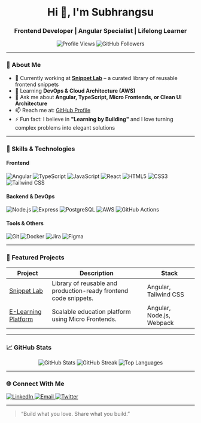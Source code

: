 <h1 align="center">Hi 👋, I'm Subhrangsu</h1>
<h3 align="center">Frontend Developer | Angular Specialist | Lifelong Learner</h3>

<p align="center">
  <img src="https://komarev.com/ghpvc/?username=Subhrangsu90&label=Profile%20views&color=0e75b6&style=flat" alt="Profile Views" />
  <img src="https://img.shields.io/github/followers/Subhrangsu90?label=Followers&style=social" alt="GitHub Followers" />
</p>

---

### 🌟 About Me
- 🚀 Currently working at **[Snippet Lab](https://github.com/Subhrangsu90/snippet-lab)** – a curated library of reusable frontend snippets  
- 🌱 Learning **DevOps & Cloud Architecture (AWS)**  
- 💬 Ask me about **Angular, TypeScript, Micro Frontends, or Clean UI Architecture**  
- 📫 Reach me at: [GitHub Profile](https://github.com/Subhrangsu90)  
- ⚡ Fun fact: I believe in **"Learning by Building"** and I love turning complex problems into elegant solutions  

---

### 🧠 Skills & Technologies
#### Frontend
![Angular](https://img.shields.io/badge/Angular-DD0031?style=for-the-badge&logo=angular&logoColor=white)
![TypeScript](https://img.shields.io/badge/TypeScript-007ACC?style=for-the-badge&logo=typescript&logoColor=white)
![JavaScript](https://img.shields.io/badge/JavaScript-F7DF1E?style=for-the-badge&logo=javascript&logoColor=black)
![React](https://img.shields.io/badge/React-61DAFB?style=for-the-badge&logo=react&logoColor=black)
![HTML5](https://img.shields.io/badge/HTML5-E34F26?style=for-the-badge&logo=html5&logoColor=white)
![CSS3](https://img.shields.io/badge/CSS3-1572B6?style=for-the-badge&logo=css3&logoColor=white)
![Tailwind CSS](https://img.shields.io/badge/Tailwind_CSS-38B2AC?style=for-the-badge&logo=tailwind-css&logoColor=white)

#### Backend & DevOps
![Node.js](https://img.shields.io/badge/Node.js-339933?style=for-the-badge&logo=nodedotjs&logoColor=white)
![Express](https://img.shields.io/badge/Express.js-404D59?style=for-the-badge)
![PostgreSQL](https://img.shields.io/badge/PostgreSQL-316192?style=for-the-badge&logo=postgresql&logoColor=white)
![AWS](https://img.shields.io/badge/AWS-232F3E?style=for-the-badge&logo=amazonaws&logoColor=white)
![GitHub Actions](https://img.shields.io/badge/GitHub_Actions-2088FF?style=for-the-badge&logo=github-actions&logoColor=white)

#### Tools & Others
![Git](https://img.shields.io/badge/Git-F05032?style=for-the-badge&logo=git&logoColor=white)
![Docker](https://img.shields.io/badge/Docker-2496ED?style=for-the-badge&logo=docker&logoColor=white)
![Jira](https://img.shields.io/badge/Jira-0052CC?style=for-the-badge&logo=jira&logoColor=white)
![Figma](https://img.shields.io/badge/Figma-000000?style=for-the-badge&logo=figma&logoColor=white)

---

### 🧩 Featured Projects
| Project | Description | Stack |
|--------|-------------|-------|
| [Snippet Lab](https://github.com/Subhrangsu90/snippet-lab) | Library of reusable and production-ready frontend code snippets. | Angular, Tailwind CSS |
| [E-Learning Platform](https://github.com/Subhrangsu90/Angular-MFE-Setup-with-Native-Federation-Standalone) | Scalable education platform using Micro Frontends. | Angular, Node.js, Webpack |

---

### 📈 GitHub Stats
<p align="center">
  <img src="https://github-readme-stats.vercel.app/api?username=Subhrangsu90&show_icons=true&theme=radical" alt="GitHub Stats" />
  <img src="https://github-readme-streak-stats.herokuapp.com/?user=Subhrangsu90&theme=radical" alt="GitHub Streak" />
  <img src="https://github-readme-stats.vercel.app/api/top-langs/?username=Subhrangsu90&layout=compact&theme=radical" alt="Top Languages" />
</p>

---

### 🌐 Connect With Me
<p align="left">
  <a href="https://www.linkedin.com/in/subhrangsu-bera" target="_blank">
    <img src="https://img.shields.io/badge/LinkedIn-0A66C2?style=for-the-badge&logo=linkedin&logoColor=white" alt="LinkedIn" />
  </a>
  <a href="mailto: subhrangsubera@gmail.com" target="_blank">
    <img src="https://img.shields.io/badge/Email-D14836?style=for-the-badge&logo=gmail&logoColor=white" alt="Email" />
  </a>
  <a href="https://twitter.com/SubhrangsuBera" target="_blank">
    <img src="https://img.shields.io/badge/Twitter-1DA1F2?style=for-the-badge&logo=twitter&logoColor=white" alt="Twitter" />
  </a>
</p>

---

> “Build what you love. Share what you build.”